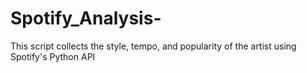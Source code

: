 # Spotify_Analysis-
This script collects the style, tempo, and popularity of the artist using Spotify's Python API
